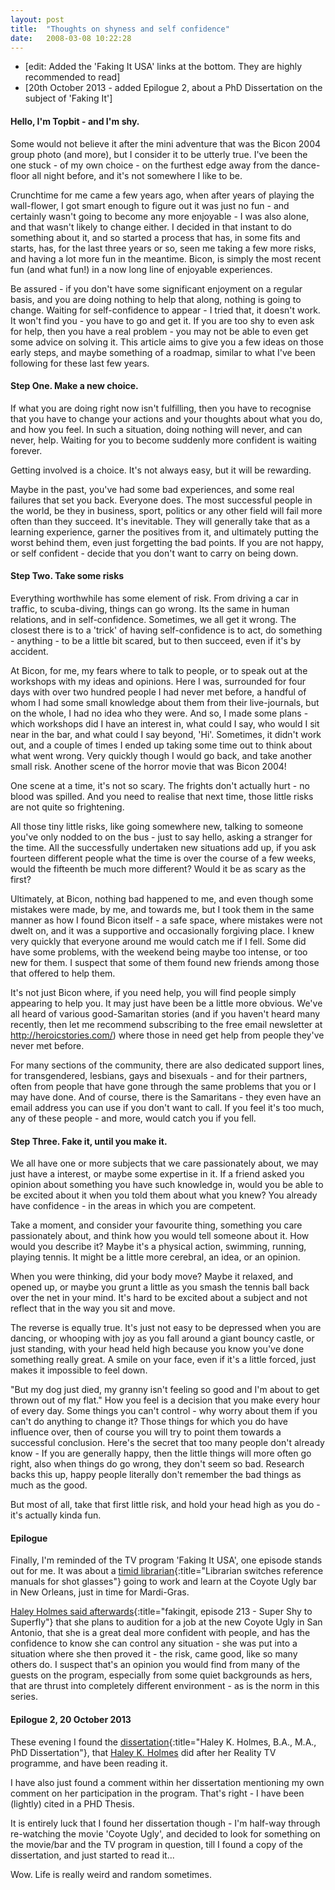 ```yaml
---
layout: post
title:  "Thoughts on shyness and self confidence"
date:   2008-03-08 10:22:28
---
```


* [edit: Added the 'Faking It USA' links at the bottom. They are highly recommended to read]
* [20th October 2013 - added Epilogue 2, about a PhD Dissertation on the subject of 'Faking It']

#### Hello, I'm Topbit - and I'm shy.

Some would not believe it after the mini adventure that was the Bicon 2004 group photo (and more), but I consider it to be utterly true.  I've been the one stuck - of my own choice - on the furthest edge away from the dance-floor all night before, and it's not somewhere I like to be.

Crunchtime for me came a few years ago, when after years of playing the wall-flower, I got smart enough to figure out it was just no fun - and certainly wasn't going to become any more enjoyable - I was also alone, and that wasn't likely to change either.  I decided in that instant to do something about it, and so started a process that has, in some fits and starts, has, for the last three years or so, seen me taking a few more risks, and having a lot more fun in the meantime.  Bicon, is simply the most recent fun (and what fun!) in a now long line of enjoyable experiences.

Be assured - if you don't have some significant enjoyment on a regular basis, and you are doing nothing to help that along, nothing is going to change. Waiting for self-confidence to appear - I tried that, it doesn't work. It won't find you - you have to go and get it.  If you are too shy to even ask for help, then you have a real problem - you may not be able to even get some advice on solving it.  This article aims to give you a few ideas on those early steps, and maybe something of a roadmap, similar to what I've been following for these last few years.


#### Step One.  Make a new choice.
If what you are doing right now isn't fulfilling, then you have to recognise that you have to change your actions and your thoughts about what you do, and how you feel. In such a situation, doing nothing will never, and can never, help.  Waiting for you to become suddenly more confident is waiting forever.

Getting involved is a choice.  It's not always easy, but it will be rewarding.

Maybe in the past, you've had some bad experiences, and some real failures that set you back. Everyone does. The most successful people in the world, be they in business, sport, politics or any other field will fail more often than they succeed. It's inevitable. They will generally take that as a learning experience, garner the positives from it, and ultimately putting the worst behind them, even just forgetting the bad points.
If you are not happy, or self confident - decide that you don't want to carry on being down.


#### Step Two. Take some risks
Everything worthwhile has some element of risk. From driving a car in traffic, to scuba-diving, things can go wrong.  Its the same in human relations, and in self-confidence.  Sometimes, we all get it wrong. The closest there is to a 'trick' of having self-confidence is to act, do something - anything - to be a little bit scared, but to then succeed, even if it's by accident.

At Bicon, for me, my fears where to talk to people, or to speak out at the workshops with my ideas and opinions. Here I was, surrounded for four days with over two hundred people I had never met before, a handful of whom I had some small knowledge about them from their live-journals, but on the whole, I had no idea who they were.
And so, I made some plans - which workshops did I have an interest in, what could I say, who would I sit near in the bar, and what could I say beyond, 'Hi'.  Sometimes, it didn't work out, and a couple of times I ended up taking some time out to think about what went wrong. Very quickly though I would go back, and take another small risk. Another scene of the horror movie that was Bicon 2004!

One scene at a time, it's not so scary. The frights don't actually hurt - no blood was spilled. And you need to realise that next time, those little risks are not quite so frightening.

All those tiny little risks, like going somewhere new, talking to someone you've only nodded to on the bus - just to say hello, asking a stranger for the time.  All the successfully undertaken new situations add up, if you ask fourteen different people what the time is over the course of a few weeks, would the fifteenth be much more different?  Would it be as scary as the first?

Ultimately, at Bicon, nothing bad happened to me, and even though some mistakes were made, by me, and towards me, but I took them in the same manner as how I found Bicon itself - a safe space, where mistakes were not dwelt on, and it was a supportive and occasionally forgiving place. I knew very quickly that everyone around me would catch me if I fell. Some did have some problems, with the weekend being maybe too intense, or too new for them.  I suspect that some of them found new friends among those that offered to help them.

It's not just Bicon where, if you need help, you will find people simply appearing to help you. It may just have been be a little more obvious. We've all heard of various good-Samaritan stories (and if you haven't heard many recently, then let me recommend subscribing to the free email newsletter at <http://heroicstories.com/>) where those in need get help from people they've  never met before.

For many sections of the community, there are also dedicated support lines, for transgendered, lesbians, gays and bisexuals - and for their partners, often from people that have gone through the same problems that you or I may have done. And of course, there is the Samaritans - they even have an email address you can use if you don't want to call. If you feel it's too much, any of these people - and more, would catch you if you fell.


#### Step Three. Fake it, until you make it.

We all have one or more subjects that we care passionately about, we may just have a interest, or maybe some expertise in it. If a friend asked you opinion about something you have such knowledge in, would you be able to be excited about it when you told them about what you knew?  You already have confidence - in the areas in which you are competent.

Take a moment, and consider your favourite thing, something you care passionately about, and think how you would tell someone about it. How would you describe it? Maybe it's a physical action, swimming, running, playing tennis. It might be a little more cerebral, an idea, or an opinion.

When you were thinking, did your body move?  Maybe it relaxed, and opened up, or maybe you grunt a little as you smash the tennis ball back over the net in your mind. It's hard to be excited about a subject and not reflect that in the way you sit and move.

The reverse is equally true.  It's just not easy to be depressed when you are dancing, or whooping with joy as you fall around a giant bouncy castle, or just standing, with your head held high because you know you've done something really great.  A smile on your face, even if it's a little forced, just makes it impossible to feel down.

"But my dog just died, my granny isn't feeling so good and I'm about to get thrown out of my flat."  How you feel is a decision that you make every hour of every day. Some things you can't control - why worry about them if you can't do anything to change it?  Those things for which you do have influence over, then of course you will try to point them towards a successful conclusion.  Here's the secret that too many people don't already know - If you are generally happy, then the little things will more often go right, also when things do go wrong, they don't seem so bad. Research backs this up, happy people literally don't remember the bad things as much as the good.


But most of all, take that first little risk, and hold your head high as you do - it's actually kinda fun.

#### Epilogue
Finally, I'm reminded of the TV program 'Faking It USA', one episode stands out for me. It was about a [timid librarian][unt.edu]{:title="Librarian switches reference manuals for shot glasses"} going to work and learn at the Coyote Ugly bar in New Orleans, just in time for Mardi-Gras.

[Haley Holmes said afterwards][fakingit.213]{:title="fakingit, episode 213 - Super Shy to Superfly"} that she plans to audition for a job at the new Coyote Ugly in San Antonio, that she is a great deal more confident with people, and has the confidence to know she can control any situation - she was put into a situation where she then proved it - the risk, came good, like so many others do. I suspect that's an opinion you would find from many of the guests on the program, especially from some quiet backgrounds as hers, that are thrust into completely different environment - as is the norm in this series.

#### Epilogue 2, 20 October 2013

These evening I found the [dissertation][dissertation]{:title="Haley K. Holmes, B.A., M.A., PhD Dissertation"}, that [Haley K. Holmes][Haley.K.Holmes] did after her Reality TV programme, and have been reading it.

I have also just found a comment within her dissertation mentioning my own comment on her participation in the program. That's right - I have been (lightly) cited in a PHD Thesis.

It is entirely luck that I found her dissertation though - I'm half-way through re-watching the movie 'Coyote Ugly', and decided to look for something on the movie/bar and the TV program in question, till I found a copy of the dissertation, and just started to read it...

Wow. Life is really weird and random sometimes.


[unt.edu]: https://web.archive.org/web/20040820160021/http://web2.unt.edu/news/story.cfm?story=8891 
[fakingit.213]: https://web.archive.org/web/20040606204823/http://tlc.discovery.com/fansites/fakingit/episode/season2/episode213/episode213.html
[dissertation]: http://digital.library.unt.edu/ark:/67531/metadc3663/m2/1/high_res_d/dissertation.pdf
[Haley.K.Holmes]: http://www.imdb.com/name/nm2538626/

